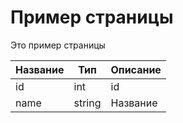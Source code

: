 # Пример страницы

Это пример страницы

| Название | Тип    | Описание |
| -------- | ------ | -------- |
| id       | int    | id       |
| name     | string | Название |
